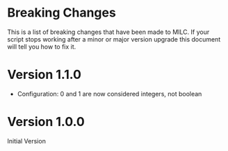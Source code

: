 # Breaking Changes

This is a list of breaking changes that have been made to MILC. If your script stops working after a minor or major version upgrade this document will tell you how to fix it.

# Version 1.1.0

* Configuration: 0 and 1 are now considered integers, not boolean

# Version 1.0.0

Initial Version
